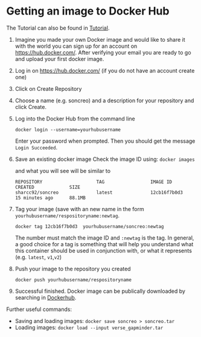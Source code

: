 # Getting an image to Docker Hub 
The Tutorial can also be found in [Tutorial].
1. Imagine you made your own Docker image and would like to share it with the world you can sign up for an account on https://hub.docker.com/. After verifying your email you are ready to go and upload your first docker image.
2. Log in on https://hub.docker.com/ (if you do not have an account create one)
3. Click on Create Repository
4. Choose a name (e.g. soncreo) and a description for your repository and click Create.
5. Log into the Docker Hub from the command line 
    ```
    docker login --username=yourhubusername
    ```
    Enter your password when prompted. Then you should get the message `Login Succeeded`.
6. Save an existing docker image
    Check the image ID using: `docker images`

    and what you will see will be similar to
    
    ```
    REPOSITORY                    TAG                 IMAGE ID            CREATED             SIZE
    sharcc92/soncreo              latest              12cb16f7b0d3        15 minutes ago      88.1MB
7. Tag your image (save with an new name in the form `yourhubusername/respositoryname:newtag`.
    ```
    docker tag 12cb16f7b0d3  yourhubusername/soncreo:newtag
    ```
    The number must match the image ID and `:newtag` is the tag. In general, a good choice for a tag is something that will help you understand what this container should be used in conjunction with, or what it represents (e.g. `latest`, `v1`,`v2`)
8. Push your image to the repository you created
    ```
    docker push yourhubusername/respositoryname
9. Successful finished. Docker image can be publically downloaded by searching in [Dockerhub].

    
[Tutorial]: https://ropenscilabs.github.io/r-docker-tutorial/04-Dockerhub.html
[Dockerhub]: https://hub.docker.com/

Further useful commands:
- Saving and loading images: `docker save soncreo > soncreo.tar`
- Loading images: `docker load --input verse_gapminder.tar`
